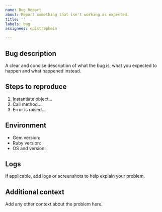 ```yaml
---
name: Bug Report
about: Report something that isn't working as expected.
title: ''
labels: bug
assignees: epistrephein

---
```


## Bug description
A clear and concise description of what the bug is, what you expected to happen and what happened instead.

## Steps to reproduce
1. Instantiate object...
2. Call method...
3. Error is raised...

## Environment
- Gem version:
- Ruby version:
- OS and version:

## Logs
If applicable, add logs or screenshots to help explain your problem.

## Additional context
Add any other context about the problem here.
